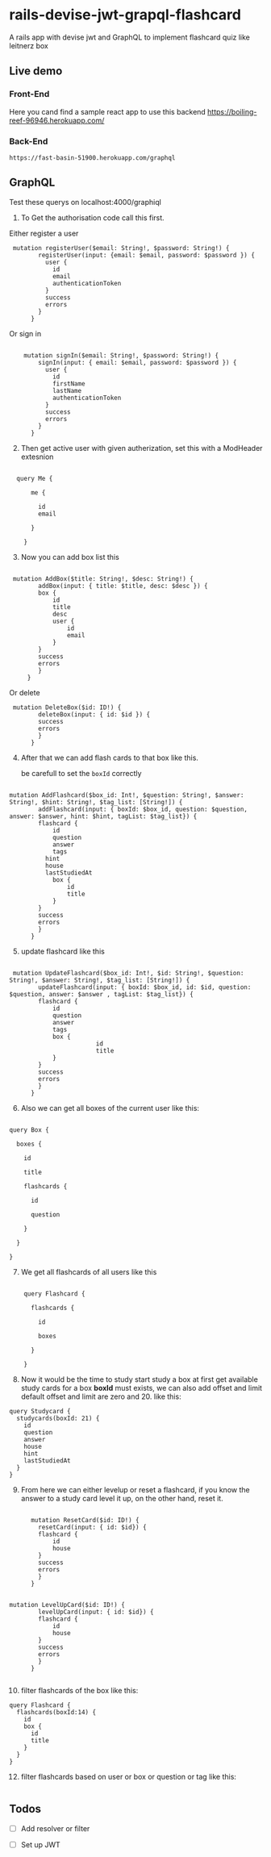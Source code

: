 # rails-devise-jwt-grapql-flashcard
A rails app with devise jwt and GraphQL to implement flashcard quiz like leitnerz box

## Live demo

### Front-End
 Here you cand find a sample react app to use this backend 
    https://boiling-reef-96946.herokuapp.com/
 ### Back-End
    https://fast-basin-51900.herokuapp.com/graphql

## GraphQL
Test these querys on localhost:4000/graphiql

1. To Get the authorisation code call this first.   

Either register a user

```
 mutation registerUser($email: String!, $password: String!) {
        registerUser(input: {email: $email, password: $password }) {
          user {
            id
            email
            authenticationToken
          }
          success
          errors
        }
      }
```

Or sign in 

```

    mutation signIn($email: String!, $password: String!) {
        signIn(input: { email: $email, password: $password }) {
          user {
            id
            firstName
            lastName
            authenticationToken
          }
          success
          errors
        }
      }
```

2. Then get active user with given autherization, set this with a ModHeader extesnion

```

  query Me {

      me {

        id
        email

      } 

    }

```

3. Now you can add box list this

```

 mutation AddBox($title: String!, $desc: String!) {
      	addBox(input: { title: $title, desc: $desc }) {
      	box {
      		id
      		title
      		desc
      		user {
      			id
      			email
      		}
      	}
      	success
      	errors
      	}
     }

```

Or delete

```
 mutation DeleteBox($id: ID!) {
      	deleteBox(input: { id: $id }) {
      	success
      	errors
      	}
      }
```

4. After that we can add flash cards to that box like this.

    be carefull to set the `boxId` correctly

```

mutation AddFlashcard($box_id: Int!, $question: String!, $answer: String!, $hint: String!, $tag_list: [String!]) {
      	addFlashcard(input: { boxId: $box_id, question: $question, answer: $answer, hint: $hint, tagList: $tag_list}) {
      	flashcard {
      		id
      		question
      		answer
      		tags
          hint
          house
          lastStudiedAt
      		box {
      			id
      			title
      		}
      	}
      	success
      	errors
      	}
      }

 ```

5. update flashcard like this 

```

 mutation UpdateFlashcard($box_id: Int!, $id: String!, $question: String!, $answer: String!, $tag_list: [String!]) {
      	updateFlashcard(input: { boxId: $box_id, id: $id, question: $question, answer: $answer , tagList: $tag_list}) {
      	flashcard {
      		id
      		question
      		answer
      		tags
      		box {
                        id
                        title
      		}
      	}
      	success
      	errors
      	}
      }
```

6. Also we can get all boxes of the current user like this:

```

query Box {

  boxes {

    id

    title

    flashcards {

      id

      question

    }

  }

}

```

7. We get all flashcards of all users like this

```

    query Flashcard {

      flashcards {

        id

        boxes

      }

    }

```

8. Now it would be the time to study start study a box 
   at first get available study cards for a box
   **boxId** must exists, we can also add offset and limit
   default offset and limit are zero and 20.
   like this:


```
query Studycard {
  studycards(boxId: 21) {
    id
    question
    answer
    house
    hint
    lastStudiedAt
  }
}

```

9. From here we can either levelup or reset a flashcard, if you know the answer to a study card level it up, on the other hand, reset it.


```

      mutation ResetCard($id: ID!) {
      	resetCard(input: { id: $id}) {
      	flashcard {
      		id
      		house
        }
      	success
      	errors
      	}
      }

``` 

```

mutation LevelUpCard($id: ID!) {
      	levelUpCard(input: { id: $id}) {
      	flashcard {
      		id
      		house
        }
      	success
      	errors
      	}
      }


```   

10. filter flashcards of the box like this:

```
query Flashcard {
  flashcards(boxId:14) {
    id
    box {
      id
      title
    }
  }
}
```

12. filter flashcards based on user or box or question or tag like this:

```

```

## Todos
* [ ] Add resolver or filter 
* [ ] Set up JWT

